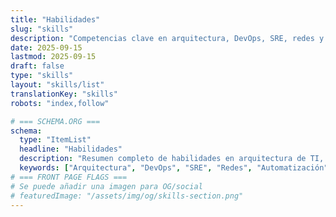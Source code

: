 ```yaml
---
title: "Habilidades"
slug: "skills"
description: "Competencias clave en arquitectura, DevOps, SRE, redes y automatización. Una combinación de profundidad técnica y alineación con el negocio."
date: 2025-09-15
lastmod: 2025-09-15
draft: false
type: "skills"
layout: "skills/list"
translationKey: "skills"
robots: "index,follow"

# === SCHEMA.ORG ===
schema:
  type: "ItemList"
  headline: "Habilidades"
  description: "Resumen completo de habilidades en arquitectura de TI, DevOps, redes y automatización."
  keywords: ["Arquitectura", "DevOps", "SRE", "Redes", "Automatización"]
# === FRONT PAGE FLAGS ===
# Se puede añadir una imagen para OG/social
# featuredImage: "/assets/img/og/skills-section.png"
---
```


